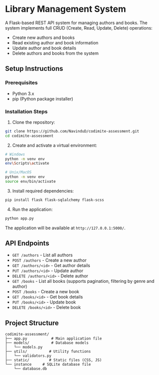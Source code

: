 # Library Management System

A Flask-based REST API system for managing authors and books. The system implements full CRUD (Create, Read, Update, Delete) operations:
- Create new authors and books
- Read existing author and book information
- Update author and book details
- Delete authors and books from the system

## Setup Instructions

### Prerequisites
- Python 3.x
- pip (Python package installer)

### Installation Steps

1. Clone the repository:
```bash
git clone https://github.com/NavinduD/codimite-assessment.git
cd codimite-assessment
```

2. Create and activate a virtual environment:
```bash
# Windows
python -m venv env
env\Scripts\activate

# Unix/MacOS
python -m venv env
source env/bin/activate
```

3. Install required dependencies:
```bash
pip install flask flask-sqlalchemy flask-scss
```

4. Run the application:
```bash
python app.py
```

The application will be available at `http://127.0.0.1:5000/`.

## API Endpoints

- `GET /authors` - List all authors
- `POST /authors` - Create a new author
- `GET /authors/<id>` - Get author details
- `PUT /authors/<id>` - Update author
- `DELETE /authors/<id>` - Delete author
- `GET /books` - List all books (supports pagination, filtering by genre and author)
- `POST /books` - Create a new book
- `GET /books/<id>` - Get book details
- `PUT /books/<id>` - Update book
- `DELETE /books/<id>` - Delete book

## Project Structure

```
codimite-assessment/
├── app.py           # Main application file
├── models/          # Database models
│   └── models.py
├── utils/          # Utility functions
│   └── validators.py
├── static/         # Static files (CSS, JS)
└── instance     # SQLite database file
    └── database.db
